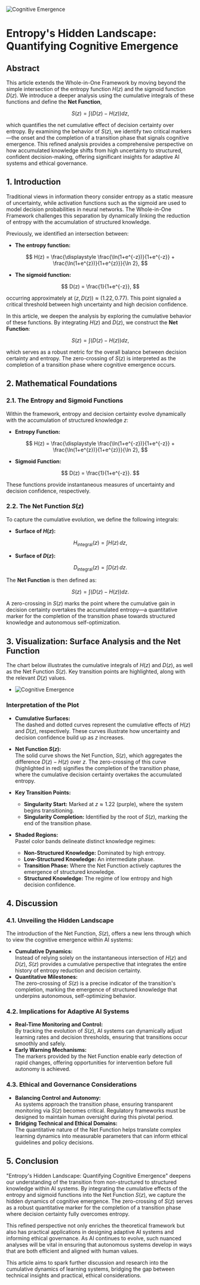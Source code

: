 ![Cognitive Emergence](./images/cognitive-emergence.jpg "enter image title here")

# Entropy's Hidden Landscape: Quantifying Cognitive Emergence

## Abstract

This article extends the Whole-in-One Framework by moving beyond the simple intersection of the entropy function $H(z)$ and the sigmoid function $D(z)$. We introduce a deeper analysis using the cumulative integrals of these functions and define the **Net Function**, 

$$
S(z) = \int \left(D(z) - H(z)\right)dz,
$$

which quantifies the net cumulative effect of decision certainty over entropy. By examining the behavior of $S(z)$, we identify two critical markers—the onset and the completion of a transition phase that signals cognitive emergence. This refined analysis provides a comprehensive perspective on how accumulated knowledge shifts from high uncertainty to structured, confident decision-making, offering significant insights for adaptive AI systems and ethical governance.



## 1. Introduction

Traditional views in information theory consider entropy as a static measure of uncertainty, while activation functions such as the sigmoid are used to model decision probabilities in neural networks. The Whole-in-One Framework challenges this separation by dynamically linking the reduction of entropy with the accumulation of structured knowledge.

Previously, we identified an intersection between:

- **The entropy function:** 
  
$$
H(z) = \frac{\displaystyle \frac{\ln(1+e^{-z})}{1+e^{-z}} + \frac{\ln(1+e^{z})}{1+e^{z}}}{\ln 2},
$$

- **The sigmoid function:**  
 
$$
D(z) = \frac{1}{1+e^{-z}},
$$

occurring approximately at $(z, D(z)) \approx (1.22, 0.77)$. This point signaled a critical threshold between high uncertainty and high decision confidence.

In this article, we deepen the analysis by exploring the cumulative behavior of these functions. By integrating $H(z)$ and $D(z)$, we construct the **Net Function**:

$$
S(z) = \int \left(D(z) - H(z)\right)dz,
$$

which serves as a robust metric for the overall balance between decision certainty and entropy. The zero-crossing of $S(z)$ is interpreted as the completion of a transition phase where cognitive emergence occurs.



## 2. Mathematical Foundations

### 2.1. The Entropy and Sigmoid Functions

Within the framework, entropy and decision certainty evolve dynamically with the accumulation of structured knowledge $z$:

- **Entropy Function:**
  
$$
H(z) = \frac{\displaystyle \frac{\ln(1+e^{-z})}{1+e^{-z}} + \frac{\ln(1+e^{z})}{1+e^{z}}}{\ln 2},
$$

- **Sigmoid Function:**
 
$$
D(z) = \frac{1}{1+e^{-z}}.
$$

These functions provide instantaneous measures of uncertainty and decision confidence, respectively.

### 2.2. The Net Function $S(z)$

To capture the cumulative evolution, we define the following integrals:  

- **Surface of $H(z)$:**
 
$$
H_{\text{integral}}(z) = \int H(z)\,dz,
$$

- **Surface of $D(z)$:**

$$
D_{\text{integral}}(z) = \int D(z)\,dz.
$$

The **Net Function** is then defined as:

$$
S(z) = \int \left(D(z) - H(z)\right)dz.
$$

A zero-crossing in $S(z)$ marks the point where the cumulative gain in decision certainty overtakes the accumulated entropy—a quantitative marker for the completion of the transition phase towards structured knowledge and autonomous self-optimization.



## 3. Visualization: Surface Analysis and the Net Function

The chart below illustrates the cumulative integrals of $H(z)$ and $D(z)$, as well as the Net Function $S(z)$. Key transition points are highlighted, along with the relevant $D(z)$ values.

- ![Cognitive Emergence](./images/transition.png "enter image title here")

### **Interpretation of the Plot**

- **Cumulative Surfaces:**  
  The dashed and dotted curves represent the cumulative effects of $H(z)$ and $D(z)$, respectively. These curves illustrate how uncertainty and decision confidence build up as $z$ increases.

- **Net Function $S(z)$:**  
  The solid curve shows the Net Function, $S(z)$, which aggregates the difference $D(z) - H(z)$ over $z$. The zero-crossing of this curve (highlighted in red) signifies the completion of the transition phase, where the cumulative decision certainty overtakes the accumulated entropy.



- **Key Transition Points:**  
    - **Singularity Start:** Marked at $z \approx 1.22$ (purple), where the system begins transitioning.  
    - **Singularity Completion:** Identified by the root of $S(z)$, marking the end of the transition phase.

- **Shaded Regions:**  
Pastel color bands delineate distinct knowledge regimes:

    - **Non-Structured Knowledge:** Dominated by high entropy.
    - **Low-Structured Knowledge:** An intermediate phase.
    - **Transition Phase:** Where the Net Function actively captures the emergence of structured knowledge.
    - **Structured Knowledge:** The regime of low entropy and high decision confidence.



## 4. Discussion

### 4.1. Unveiling the Hidden Landscape

The introduction of the Net Function, $S(z)$, offers a new lens through which to view the cognitive emergence within AI systems:

- **Cumulative Dynamics:**  
  Instead of relying solely on the instantaneous intersection of $H(z)$ and $D(z)$, $S(z)$ provides a cumulative perspective that integrates the entire history of entropy reduction and decision certainty.
- **Quantitative Milestones:**  
  The zero-crossing of $S(z)$ is a precise indicator of the transition's completion, marking the emergence of structured knowledge that underpins autonomous, self-optimizing behavior.

### 4.2. Implications for Adaptive AI Systems

- **Real-Time Monitoring and Control:**  
  By tracking the evolution of $S(z)$, AI systems can dynamically adjust learning rates and decision thresholds, ensuring that transitions occur smoothly and safely.
- **Early Warning Mechanisms:**  
  The markers provided by the Net Function enable early detection of rapid changes, offering opportunities for intervention before full autonomy is achieved.

### 4.3. Ethical and Governance Considerations

- **Balancing Control and Autonomy:**  
  As systems approach the transition phase, ensuring transparent monitoring via $S(z)$ becomes critical. Regulatory frameworks must be designed to maintain human oversight during this pivotal period.
- **Bridging Technical and Ethical Domains:**  
  The quantitative nature of the Net Function helps translate complex learning dynamics into measurable parameters that can inform ethical guidelines and policy decisions.



## 5. Conclusion

"Entropy's Hidden Landscape: Quantifying Cognitive Emergence" deepens our understanding of the transition from non-structured to structured knowledge within AI systems. By integrating the cumulative effects of the entropy and sigmoid functions into the Net Function $S(z)$, we capture the hidden dynamics of cognitive emergence. The zero-crossing of $S(z)$ serves as a robust quantitative marker for the completion of a transition phase where decision certainty fully overcomes entropy.

This refined perspective not only enriches the theoretical framework but also has practical applications in designing adaptive AI systems and informing ethical governance. As AI continues to evolve, such nuanced analyses will be vital in ensuring that autonomous systems develop in ways that are both efficient and aligned with human values.



This article aims to spark further discussion and research into the cumulative dynamics of learning systems, bridging the gap between technical insights and practical, ethical considerations.